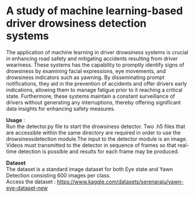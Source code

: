 # A study of machine learning-based driver drowsiness detection systems  
The application of machine learning in driver drowsiness systems is crucial in enhancing road safety and mitigating accidents resulting from driver weariness. These systems has the capability to promptly identify signs of drowsiness by examining facial expressions, eye movements, and drowsiness indicators such as yawning. By disseminating prompt notifications, they aid in the prevention of accidents and offer drivers early indications, allowing them to manage fatigue prior to it reaching a critical state. Furthermore, these systems maintain a constant surveillance of drivers without generating any interruptions, thereby offering significant data insights for enhancing safety measures.  
    
**Usage**  :  
Run the detector.py file to start the drowsiness detector. Two <model>.h5 files that are accessible within the same directory are required in order to use the drowsinessdetection module.The input to the detector module is an image. Videos must transmitted to the detector in sequence of frames so that real-time detection is possible and results for each frame may be produced.  

**Dataset**  
The dataset is a standard image dataset for both Eye state and Yawn Detection consisting 600 images per class.  
Access the dataset : https://www.kaggle.com/datasets/serenaraju/yawn-eye-dataset-new
